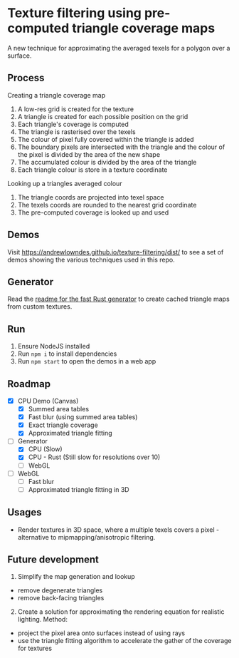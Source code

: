 # Texture filtering using pre-computed triangle coverage maps
A new technique for approximating the averaged texels for a polygon over a surface.

## Process
Creating a triangle coverage map
1. A low-res grid is created for the texture
2. A triangle is created for each possible position on the grid
3. Each triangle's coverage is computed
  1. The triangle is rasterised over the texels
  2. The colour of pixel fully covered within the triangle is added
  3. The boundary pixels are intersected with the triangle and the colour of the pixel is divided by the area of the new shape
  4. The accumulated colour is divided by the area of the triangle
4. Each triangle colour is store in a texture coordinate

Looking up a triangles averaged colour
1. The triangle coords are projected into texel space
2. The texels coords are rounded to the nearest grid coordinate
3. The pre-computed coverage is looked up and used

## Demos
Visit https://andrewlowndes.github.io/texture-filtering/dist/ to see a set of demos showing the various techniques used in this repo.

## Generator
Read the [readme for the fast Rust generator](rust_generator/readme.md) to create cached triangle maps from custom textures.

## Run
1. Ensure NodeJS installed
2. Run `npm i` to install dependencies
3. Run `npm start` to open the demos in a web app

## Roadmap
- [x] CPU Demo (Canvas)
  - [x] Summed area tables
  - [x] Fast blur (using summed area tables)
  - [x] Exact triangle coverage
  - [x] Approximated triangle fitting
- [ ] Generator
  - [x] CPU (Slow)
  - [x] CPU - Rust (Still slow for resolutions over 10)
  - [ ] WebGL
- [ ] WebGL
  - [ ] Fast blur
  - [ ] Approximated triangle fitting in 3D

## Usages
- Render textures in 3D space, where a multiple texels covers a pixel - alternative to mipmapping/anisotropic filtering.

## Future development
1. Simplify the map generation and lookup
 - remove degenerate triangles
 - remove back-facing triangles

2. Create a solution for approximating the rendering equation for realistic lighting.
Method:
 - project the pixel area onto surfaces instead of using rays
 - use the triangle fitting algorithm to accelerate the gather of the coverage for textures
